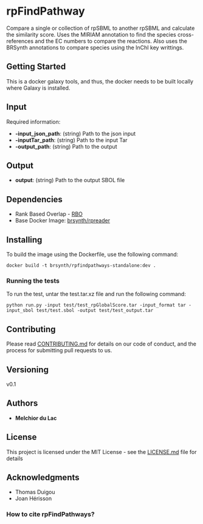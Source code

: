# rpFindPathway

Compare a single or collection of rpSBML to another rpSBML and calculate the similarity score. Uses the MIRIAM annotation to find the species cross-references and the EC numbers to compare the reactions. Also uses the BRSynth annotations to compare species using the InChI key writtings.

## Getting Started

This is a docker galaxy tools, and thus, the docker needs to be built locally where Galaxy is installed. 

## Input

Required information:

* **-input_json_path**: (string) Path to the json input
* **-inputTar_path**: (string) Path to the input Tar
* **-output_path**: (string) Path to the output

## Output

* **output**: (string) Path to the output SBOL file

## Dependencies

* Rank Based Overlap - [RBO](https://github.com/changyaochen/rbo)
* Base Docker Image: [brsynth/rpreader](https://hub.docker.com/r/brsynth/rpreader)

## Installing

To build the image using the Dockerfile, use the following command:

```
docker build -t brsynth/rpfindpathways-standalone:dev .
```

### Running the tests

To run the test, untar the test.tar.xz file and run the following command:

```
python run.py -input test/test_rpGlobalScore.tar -input_format tar -input_sbol test/test.sbol -output test/test_output.tar
```

## Contributing

Please read [CONTRIBUTING.md](https://gist.github.com/PurpleBooth/b24679402957c63ec426) for details on our code of conduct, and the process for submitting pull requests to us.

## Versioning

v0.1

## Authors

* **Melchior du Lac**

## License

This project is licensed under the MIT License - see the [LICENSE.md](LICENSE.md) file for details

## Acknowledgments

* Thomas Duigou
* Joan Hérisson

### How to cite rpFindPathways?
